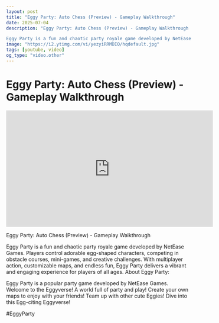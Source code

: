 ```yaml
---
layout: post
title: "Eggy Party: Auto Chess (Preview) - Gameplay Walkthrough"
date: 2025-07-04
description: "Eggy Party: Auto Chess (Preview) - Gameplay Walkthrough

Eggy Party is a fun and chaotic party royale game developed by NetEase Games. Players control a..."
image: "https://i2.ytimg.com/vi/yezyiRRMDIQ/hqdefault.jpg"
tags: [youtube, video]
og_type: "video.other"
---
```


<script type="application/ld+json">
{
  "@context": "http://schema.org",
  "@type": "VideoObject",
  "name": "Eggy Party: Auto Chess (Preview) - Gameplay Walkthrough",
  "description": "Eggy Party: Auto Chess (Preview) - Gameplay Walkthrough\n\nEggy Party is a fun and chaotic party royale game developed by NetEase Games. Players control adorable egg-shaped characters, competing in obstacle courses, mini-games, and creative challenges. With multiplayer action, customizable maps, and endless fun, Eggy Party delivers a vibrant and engaging experience for players of all ages.\nAbout Eggy Party:\n\nEggy Party is a popular party game developed by NetEase Games. Welcome to the Eggyverse! A world full of party and play! Create your own maps to enjoy with your friends! Team up with other cute Eggies! Dive into this Egg-citing Eggyverse!\n\n#EggyParty",
  "thumbnailUrl": "https://i2.ytimg.com/vi/yezyiRRMDIQ/hqdefault.jpg",
  "uploadDate": "2025-07-04T12:02:02",
  "embedUrl": "https://www.youtube.com/embed/yezyiRRMDIQ",
  "publisher": {
    "@type": "Person",
    "name": "Celo Zaga"
  },
  "mainEntityOfPage": {
    "@type": "WebPage",
    "@id": "https://celozaga.github.io/2025/07/04/eggy-party:-auto-chess-(preview)---gameplay-walkthrough-yezyiRRMDIQ.html"
  },
  "duration": "PT0M0S"
}
</script>

<script type="application/ld+json">
{
  "@context": "http://schema.org",
  "@type": "BlogPosting",
  "headline": "Eggy Party: Auto Chess (Preview) - Gameplay Walkthrough",
  "image": "https://i2.ytimg.com/vi/yezyiRRMDIQ/hqdefault.jpg",
  "publisher": {
    "@type": "Person",
    "name": "Celo Zaga"
  },
  "url": "https://celozaga.github.io/2025/07/04/eggy-party:-auto-chess-(preview)---gameplay-walkthrough-yezyiRRMDIQ.html",
  "datePublished": "2025-07-04T12:02:02",
  "dateCreated": "2025-07-04T12:02:02",
  "dateModified": "2025-07-04T12:02:02",
  "description": "Eggy Party: Auto Chess (Preview) - Gameplay Walkthrough\n\nEggy Party is a fun and chaotic party royale game developed by NetEase Games. Players control a...",
  "author": {
    "@type": "Person",
    "name": "Celo Zaga"
  },
  "mainEntityOfPage": {
    "@type": "WebPage",
    "@id": "https://celozaga.github.io/2025/07/04/eggy-party:-auto-chess-(preview)---gameplay-walkthrough-yezyiRRMDIQ.html"
  }
}
</script>

<h1 class="youtube-post-title">Eggy Party: Auto Chess (Preview) - Gameplay Walkthrough</h1>

<iframe width="560" height="315" src="https://www.youtube.com/embed/yezyiRRMDIQ" class="youtube-post-embed" frameborder="0" allowfullscreen></iframe>

<p class="youtube-post-description">Eggy Party: Auto Chess (Preview) - Gameplay Walkthrough

Eggy Party is a fun and chaotic party royale game developed by NetEase Games. Players control adorable egg-shaped characters, competing in obstacle courses, mini-games, and creative challenges. With multiplayer action, customizable maps, and endless fun, Eggy Party delivers a vibrant and engaging experience for players of all ages.
About Eggy Party:

Eggy Party is a popular party game developed by NetEase Games. Welcome to the Eggyverse! A world full of party and play! Create your own maps to enjoy with your friends! Team up with other cute Eggies! Dive into this Egg-citing Eggyverse!

#EggyParty</p>
